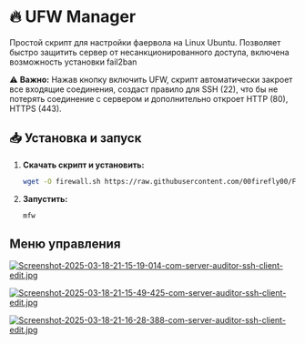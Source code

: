 # 🔥 UFW Manager  

Простой скрипт для настройки фаервола на Linux Ubuntu. Позволяет быстро защитить сервер от несанкционированного доступа, включена возможность установки fail2ban 

⚠ **Важно:** Нажав кнопку включить UFW, скрипт автоматически закроет все входящие соединения, создаст правило для SSH (22), что бы не потерять соединение с сервером и дополнительно откроет HTTP (80), HTTPS (443).

## 📥 Установка и запуск  

1. **Скачать скрипт и установить:**  
   ```sh
   wget -O firewall.sh https://raw.githubusercontent.com/00firefly00/Firewall/main/firewall.sh && chmod +x firewall.sh && sudo ./firewall.sh


2. **Запустить:**
   ```sh
   mfw

## Меню управления

[![Screenshot-2025-03-18-21-15-19-014-com-server-auditor-ssh-client-edit.jpg](https://i.postimg.cc/wvHDMJMd/Screenshot-2025-03-18-21-15-19-014-com-server-auditor-ssh-client-edit.jpg)](https://postimg.cc/FfWYnY0P)

[![Screenshot-2025-03-18-21-15-49-425-com-server-auditor-ssh-client-edit.jpg](https://i.postimg.cc/J4gJJS0x/Screenshot-2025-03-18-21-15-49-425-com-server-auditor-ssh-client-edit.jpg)](https://postimg.cc/Mv7vJPyf)

[![Screenshot-2025-03-18-21-16-28-388-com-server-auditor-ssh-client-edit.jpg](https://i.postimg.cc/Pxt8TjVX/Screenshot-2025-03-18-21-16-28-388-com-server-auditor-ssh-client-edit.jpg)](https://postimg.cc/R3D0Ljzy)
